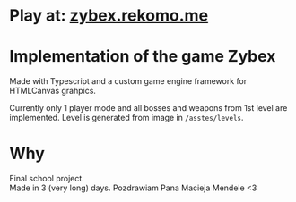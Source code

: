 # Play at: [zybex.rekomo.me](https://zybex.rekomo.me)

# Implementation of the game Zybex

Made with Typescript and a custom game engine framework for HTMLCanvas grahpics.

Currently only 1 player mode and all bosses and weapons from 1st level are implemented.
Level is generated from image in `/asstes/levels`.

# Why
Final school project.<br>
Made in 3 (very long) days.
Pozdrawiam Pana Macieja Mendele <3
